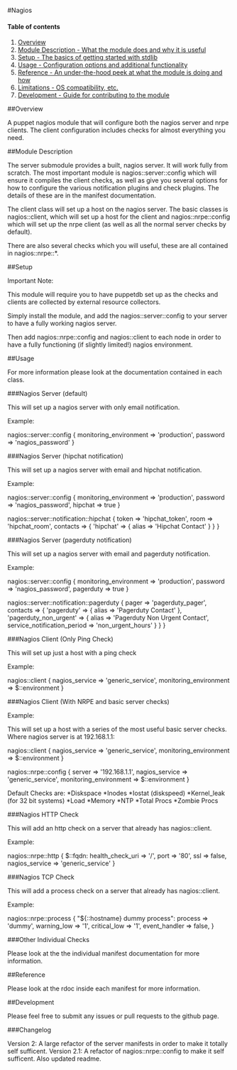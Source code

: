 #Nagios

#### Table of contents

1. [Overview](#overview)
2. [Module Description - What the module does and why it is useful](#module-description)
3. [Setup - The basics of getting started with stdlib](#setup)
4. [Usage - Configuration options and additional functionality](#usage)
5. [Reference - An under-the-hood peek at what the module is doing and how](#reference)
5. [Limitations - OS compatibility, etc.](#limitations)
6. [Development - Guide for contributing to the module](#development)

##Overview

A puppet nagios module that will configure both the nagios server and nrpe clients. The client configuration includes checks for almost everything you need.

##Module Description

The server submodule provides a built, nagios server. It will work fully from scratch. The most important module is nagios::server::config which will ensure it compiles the client checks, as well as give you several options for how to configure the various notification plugins and check plugins. The details of these are in the manifest documentation.

The client class will set up a host on the nagios server. The basic classes is nagios::client, which will set up a host for the client and nagios::nrpe::config which will set up the nrpe client (as well as all the normal server checks by default).

There are also several checks which you will useful, these are all contained in nagios::nrpe::*. 

##Setup 

Important Note:

This module will require you to have puppetdb set up as the checks and clients are collected by external resource collectors.

Simply install the module, and add the nagios::server::config to your server to have a fully working nagios server.

Then add nagios::nrpe::config and nagios::client to each node in order to have a fully functioning (if slightly limited!) nagios environment.

##Usage

For more information please look at the documentation contained in each class.

###Nagios Server (default)

This will set up a nagios server with only email notification.

Example:

nagios::server::config {
	monitoring_environment => 'production',
	password               => 'nagios_password'
}

###Nagios Server (hipchat notification)

This will set up a nagios server with email and hipchat notification.

Example:

nagios::server::config {
	monitoring_environment => 'production',
	password               => 'nagios_password',
	hipchat                => true
}

nagios::server::notification::hipchat {
	token                  => 'hipchat_token',
	room                   => 'hipchat_room',
	contacts               =>  { 'hipchat' => { alias => 'Hipchat Contact' } }
}

###Nagios Server (pagerduty notification)

This will set up a nagios server with email and pagerduty notification.

Example:

nagios::server::config {
	monitoring_environment => 'production',
	password               => 'nagios_password',
	pagerduty                => true
}

nagios::server::notification::pagerduty {
	pager                  => 'pagerduty_pager',
	contacts               =>  { 'pagerduty' => { alias => 'Pagerduty Contact' },
                                 'pagerduty_non_urgent' => { alias => 'Pagerduty Non Urgent Contact',
                                 service_notification_period => 'non_urgent_hours' } }
}

###Nagios Client (Only Ping Check)

This will set up just a host with a ping check

Example:

nagios::client {
	nagios_service         => 'generic_service',
	monitoring_environment => $::environment
}

###Nagios Client (With NRPE and basic server checks)

Example:

This will set up a host with a series of the most useful basic server checks. Where nagios server is at 192.168.1.1:

nagios::client {
	nagios_service         => 'generic_service',
	monitoring_environment => $::environment
}

nagios::nrpe::config {
	server                 => '192.168.1.1',
	nagios_service         => 'generic_service',
	monitoring_environment => $::environment
}

Default Checks are:
*Diskspace
*Inodes
*Iostat (diskspeed)
*Kernel_leak (for 32 bit systems)
*Load
*Memory
*NTP
*Total Procs
*Zombie Procs

###Nagios HTTP Check

This will add an http check on a server that already has nagios::client.

Example:

nagios::nrpe::http { $::fqdn:
    health_check_uri => '/',
    port             => '80',
    ssl              => false,
    nagios_service   => 'generic_service'
}

###Nagios TCP Check

This will add a process check on a server that already has nagios::client.

Example:

nagios::nrpe::process { "${::hostname} dummy process":
    process          => 'dummy',
    warning_low      => '1',
    critical_low     => '1',
    event_handler    => false,
}

###Other Individual Checks

Please look at the the individual manifest documentation for more information.

##Reference

Please look at the rdoc inside each manifest for more information.

##Development

Please feel free to submit any issues or pull requests to the github page.

###Changelog

Version 2: A large refactor of the server manifests in order to make it totally self sufficent.
Version 2.1: A refactor of nagios::nrpe::config to make it self sufficent. Also updated readme.